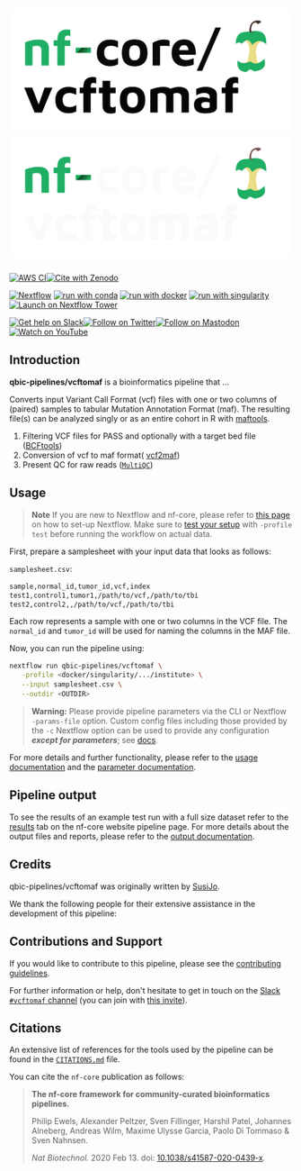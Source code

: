 # ![qbic-pipelines/vcftomaf](docs/images/nf-core-vcftomaf_logo_light.png#gh-light-mode-only) ![qbic-pipelines/vcftomaf](docs/images/nf-core-vcftomaf_logo_dark.png#gh-dark-mode-only)

[![AWS CI](https://img.shields.io/badge/CI%20tests-full%20size-FF9900?labelColor=000000&logo=Amazon%20AWS)](https://nf-co.re/vcftomaf/results)[![Cite with Zenodo](http://img.shields.io/badge/DOI-10.5281/zenodo.XXXXXXX-1073c8?labelColor=000000)](https://doi.org/10.5281/zenodo.XXXXXXX)

[![Nextflow](https://img.shields.io/badge/nextflow%20DSL2-%E2%89%A523.04.0-23aa62.svg)](https://www.nextflow.io/)
[![run with conda](http://img.shields.io/badge/run%20with-conda-3EB049?labelColor=000000&logo=anaconda)](https://docs.conda.io/en/latest/)
[![run with docker](https://img.shields.io/badge/run%20with-docker-0db7ed?labelColor=000000&logo=docker)](https://www.docker.com/)
[![run with singularity](https://img.shields.io/badge/run%20with-singularity-1d355c.svg?labelColor=000000)](https://sylabs.io/docs/)
[![Launch on Nextflow Tower](https://img.shields.io/badge/Launch%20%F0%9F%9A%80-Nextflow%20Tower-%234256e7)](https://tower.nf/launch?pipeline=https://github.com/qbic-pipelines/vcftomaf)

[![Get help on Slack](http://img.shields.io/badge/slack-nf--core%20%23vcftomaf-4A154B?labelColor=000000&logo=slack)](https://nfcore.slack.com/channels/vcftomaf)[![Follow on Twitter](http://img.shields.io/badge/twitter-%40nf__core-1DA1F2?labelColor=000000&logo=twitter)](https://twitter.com/nf_core)[![Follow on Mastodon](https://img.shields.io/badge/mastodon-nf__core-6364ff?labelColor=FFFFFF&logo=mastodon)](https://mstdn.science/@nf_core)[![Watch on YouTube](http://img.shields.io/badge/youtube-nf--core-FF0000?labelColor=000000&logo=youtube)](https://www.youtube.com/c/nf-core)

## Introduction

**qbic-pipelines/vcftomaf** is a bioinformatics pipeline that ...

Converts input Variant Call Format (vcf) files with one or two columns of (paired) samples to tabular Mutation Annotation Format (maf).
The resulting file(s) can be analyzed singly or as an entire cohort in R with [maftools](https://github.com/PoisonAlien/maftools).

1. Filtering VCF files for PASS and optionally with a target bed file ([BCFtools](https://github.com/samtools/bcftools))
2. Conversion of vcf to maf format( [vcf2maf](https://github.com/mskcc/vcf2maf))
3. Present QC for raw reads ([`MultiQC`](http://multiqc.info/))

## Usage

> **Note**
> If you are new to Nextflow and nf-core, please refer to [this page](https://nf-co.re/docs/usage/installation) on how
> to set-up Nextflow. Make sure to [test your setup](https://nf-co.re/docs/usage/introduction#how-to-run-a-pipeline)
> with `-profile test` before running the workflow on actual data.

First, prepare a samplesheet with your input data that looks as follows:

`samplesheet.csv`:

```csv
sample,normal_id,tumor_id,vcf,index
test1,control1,tumor1,/path/to/vcf,/path/to/tbi
test2,control2,,/path/to/vcf,/path/to/tbi
```

Each row represents a sample with one or two columns in the VCF file. The `normal_id` and `tumor_id` will be used for naming the columns in the MAF file.

Now, you can run the pipeline using:

```bash
nextflow run qbic-pipelines/vcftomaf \
   -profile <docker/singularity/.../institute> \
   --input samplesheet.csv \
   --outdir <OUTDIR>
```

> **Warning:**
> Please provide pipeline parameters via the CLI or Nextflow `-params-file` option. Custom config files including those
> provided by the `-c` Nextflow option can be used to provide any configuration _**except for parameters**_;
> see [docs](https://nf-co.re/usage/configuration#custom-configuration-files).

For more details and further functionality, please refer to the [usage documentation](https://nf-co.re/vcftomaf/usage) and the [parameter documentation](https://nf-co.re/vcftomaf/parameters).

## Pipeline output

To see the results of an example test run with a full size dataset refer to the [results](https://nf-co.re/vcftomaf/results) tab on the nf-core website pipeline page.
For more details about the output files and reports, please refer to the
[output documentation](https://nf-co.re/vcftomaf/output).

## Credits

qbic-pipelines/vcftomaf was originally written by [SusiJo](https://github.com/SusiJo).

We thank the following people for their extensive assistance in the development of this pipeline:

## Contributions and Support

If you would like to contribute to this pipeline, please see the [contributing guidelines](.github/CONTRIBUTING.md).

For further information or help, don't hesitate to get in touch on the [Slack `#vcftomaf` channel](https://nfcore.slack.com/channels/vcftomaf) (you can join with [this invite](https://nf-co.re/join/slack)).

## Citations

<!-- TODO nf-core: Add citation for pipeline after first release. Uncomment lines below and update Zenodo doi and badge at the top of this file. -->
<!-- If you use  qbic-pipelines/vcftomaf for your analysis, please cite it using the following doi: [10.5281/zenodo.XXXXXX](https://doi.org/10.5281/zenodo.XXXXXX) -->

An extensive list of references for the tools used by the pipeline can be found in the [`CITATIONS.md`](CITATIONS.md) file.

You can cite the `nf-core` publication as follows:

> **The nf-core framework for community-curated bioinformatics pipelines.**
>
> Philip Ewels, Alexander Peltzer, Sven Fillinger, Harshil Patel, Johannes Alneberg, Andreas Wilm, Maxime Ulysse Garcia, Paolo Di Tommaso & Sven Nahnsen.
>
> _Nat Biotechnol._ 2020 Feb 13. doi: [10.1038/s41587-020-0439-x](https://dx.doi.org/10.1038/s41587-020-0439-x).
